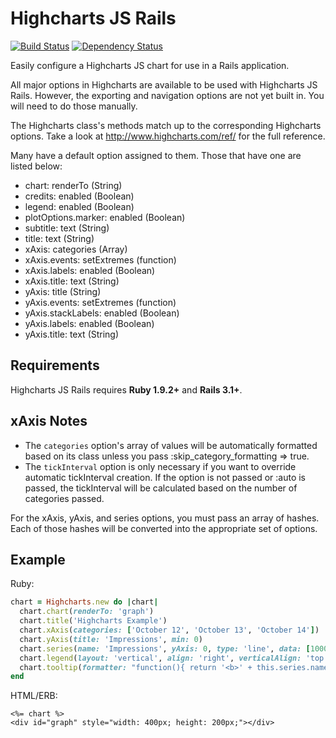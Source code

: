 # Highcharts JS Rails

[![Build Status](https://secure.travis-ci.org/agrobbin/highcharts-js-rails.png?branch=master)](https://travis-ci.org/agrobbin/highcharts-js-rails) [![Dependency Status](https://gemnasium.com/agrobbin/highcharts-js-rails.png)](https://gemnasium.com/agrobbin/highcharts-js-rails)

Easily configure a Highcharts JS chart for use in a Rails application.

All major options in Highcharts are available to be used with Highcharts JS Rails. However, the exporting and navigation options are not yet built in. You will need to do those manually.

The Highcharts class's methods match up to the corresponding Highcharts options. Take a look at http://www.highcharts.com/ref/ for the full reference.

Many have a default option assigned to them. Those that have one are listed below:

* chart: renderTo (String)
* credits: enabled (Boolean)
* legend: enabled (Boolean)
* plotOptions.marker: enabled (Boolean)
* subtitle: text (String)
* title: text (String)
* xAxis: categories (Array)
* xAxis.events: setExtremes (function)
* xAxis.labels: enabled (Boolean)
* xAxis.title: text (String)
* yAxis: title (String)
* yAxis.events: setExtremes (function)
* yAxis.stackLabels: enabled (Boolean)
* yAxis.labels: enabled (Boolean)
* yAxis.title: text (String)

## Requirements

Highcharts JS Rails requires **Ruby 1.9.2+** and **Rails 3.1+**.

## xAxis Notes

* The `categories` option's array of values will be automatically formatted based on its class unless you pass :skip_category_formatting => true.
* The `tickInterval` option is only necessary if you want to override automatic tickInterval creation. If the option is not passed or :auto is passed, the tickInterval will be calculated based on the number of categories passed.

For the xAxis, yAxis, and series options, you must pass an array of hashes. Each of those hashes will be converted into the appropriate set of options.

## Example

Ruby:

```ruby
chart = Highcharts.new do |chart|
  chart.chart(renderTo: 'graph')
  chart.title('Highcharts Example')
  chart.xAxis(categories: ['October 12', 'October 13', 'October 14'])
  chart.yAxis(title: 'Impressions', min: 0)
  chart.series(name: 'Impressions', yAxis: 0, type: 'line', data: [100000, 122000, 127000])
  chart.legend(layout: 'vertical', align: 'right', verticalAlign: 'top', x: -10, y: 100, borderWidth: 0)
  chart.tooltip(formatter: "function(){ return '<b>' + this.series.name + '</b><br/>' + this.x + ': ' + this.y; }")
end
```

HTML/ERB:

```html+erb
<%= chart %>
<div id="graph" style="width: 400px; height: 200px;"></div>
```
